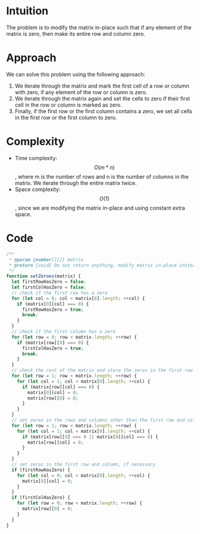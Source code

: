 # Intuition
The problem is to modify the matrix in-place such that if any element of the matrix is zero, then make its entire row and column zero.

# Approach
We can solve this problem using the following approach:

1.  We iterate through the matrix and mark the first cell of a row or column with zero, if any element of the row or column is zero.
2.  We iterate through the matrix again and set the cells to zero if their first cell in the row or column is marked as zero.
3.  Finally, if the first row or the first column contains a zero, we set all cells in the first row or the first column to zero.

# Complexity
- Time complexity: $$O(m*n)$$, where m is the number of rows and n is the number of columns in the matrix. We iterate through the entire matrix twice.
- Space complexity: $$O(1)$$, since we are modifying the matrix in-place and using constant extra space.

# Code
```js
/**
 * @param {number[][]} matrix
 * @return {void} Do not return anything, modify matrix in-place instead.
 */
function setZeroes(matrix) {
  let firstRowHasZero = false;
  let firstColHasZero = false;
  // check if the first row has a zero
  for (let col = 0; col < matrix[0].length; ++col) {
    if (matrix[0][col] === 0) {
      firstRowHasZero = true;
      break;
    }
  }
  // check if the first column has a zero
  for (let row = 0; row < matrix.length; ++row) {
    if (matrix[row][0] === 0) {
      firstColHasZero = true;
      break;
    }
  }
  // check the rest of the matrix and store the zeros in the first row and column
  for (let row = 1; row < matrix.length; ++row) {
    for (let col = 1; col < matrix[0].length; ++col) {
      if (matrix[row][col] === 0) {
        matrix[0][col] = 0;
        matrix[row][0] = 0;
      }
    }
  }
  // set zeros in the rows and columns other than the first row and column
  for (let row = 1; row < matrix.length; ++row) {
    for (let col = 1; col < matrix[0].length; ++col) {
      if (matrix[row][0] === 0 || matrix[0][col] === 0) {
        matrix[row][col] = 0;
      }
    }
  }
  // set zeros in the first row and column, if necessary
  if (firstRowHasZero) {
    for (let col = 0; col < matrix[0].length; ++col) {
      matrix[0][col] = 0;
    }
  }
  if (firstColHasZero) {
    for (let row = 0; row < matrix.length; ++row) {
      matrix[row][0] = 0;
    }
  }
}
```
